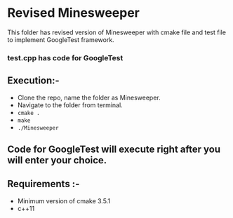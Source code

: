 # Revised Minesweeper

This folder has revised version of Minesweeper with cmake file and test file to implement GoogleTest framework.

### test.cpp has code for GoogleTest

## Execution:-
- Clone the repo, name the folder as Minesweeper.
- Navigate to the folder from terminal.
- `cmake .`
- `make`
- `./Minesweeper`

## Code for GoogleTest will execute right after you will enter your choice.

## Requirements :- 
- Minimum version of cmake 3.5.1
- c++11
